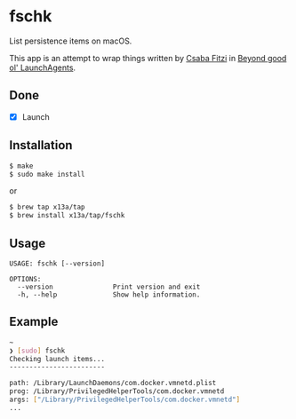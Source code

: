 # fschk

List persistence items on macOS.

This app is an attempt to wrap things written by 
[Csaba Fitzi](https://twitter.com/theevilbit) in 
[Beyond good ol' LaunchAgents](https://theevilbit.github.io/beyond/).

## Done

- [x] Launch

## Installation

```sh
$ make
$ sudo make install
```
or
```sh
$ brew tap x13a/tap
$ brew install x13a/tap/fschk
```

## Usage

```text
USAGE: fschk [--version]

OPTIONS:
  --version               Print version and exit
  -h, --help              Show help information.
```

## Example

```sh
~
❯ [sudo] fschk
Checking launch items...
------------------------

path: /Library/LaunchDaemons/com.docker.vmnetd.plist
prog: /Library/PrivilegedHelperTools/com.docker.vmnetd
args: ["/Library/PrivilegedHelperTools/com.docker.vmnetd"]
...
```
